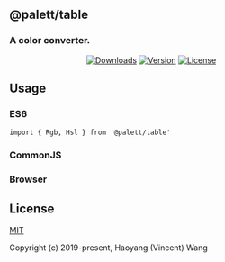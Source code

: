 ## @palett/table
### A color converter.

<p align="center">
  <a href="https://npmcharts.com/compare/@palett/table?minimal=true"><img src="https://img.shields.io/npm/dm/@palett/table.svg" alt="Downloads"></a>
  <a href="https://www.npmjs.com/package/@palett/table"><img src="https://img.shields.io/npm/v/@palett/table.svg" alt="Version"></a>
  <a href="https://www.npmjs.com/package/@palett/table"><img src="https://img.shields.io/npm/l/@palett/table.svg" alt="License"></a>
</p>

## Usage
    
### ES6
    import { Rgb, Hsl } from '@palett/table'
    
### CommonJS

### Browser
    
## License

[MIT](http://opensource.org/licenses/MIT)

Copyright (c) 2019-present, Haoyang (Vincent) Wang
